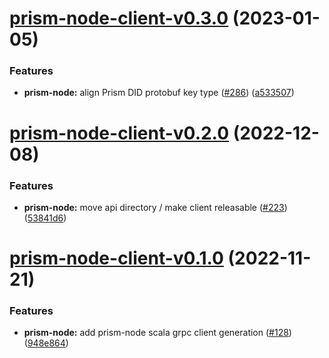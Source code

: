 # [prism-node-client-v0.3.0](https://github.com/input-output-hk/atala-prism-building-blocks/compare/prism-node-client-v0.2.0...prism-node-client-v0.3.0) (2023-01-05)


### Features

* **prism-node:** align Prism DID protobuf key type ([#286](https://github.com/input-output-hk/atala-prism-building-blocks/issues/286)) ([a533507](https://github.com/input-output-hk/atala-prism-building-blocks/commit/a5335075be287f6d5582deba849255d2156d9542))

# [prism-node-client-v0.2.0](https://github.com/input-output-hk/atala-prism-building-blocks/compare/prism-node-client-v0.1.0...prism-node-client-v0.2.0) (2022-12-08)


### Features

* **prism-node:** move api directory / make client releasable ([#223](https://github.com/input-output-hk/atala-prism-building-blocks/issues/223)) ([53841d6](https://github.com/input-output-hk/atala-prism-building-blocks/commit/53841d6fd2aea24ca4e2a2d6935ef70b763f65d1))

# [prism-node-client-v0.1.0](https://github.com/input-output-hk/atala-prism-building-blocks/compare/prism-node-client-v0.0.1...prism-node-client-v0.1.0) (2022-11-21)


### Features

* **prism-node:** add prism-node scala grpc client generation ([#128](https://github.com/input-output-hk/atala-prism-building-blocks/issues/128)) ([948e864](https://github.com/input-output-hk/atala-prism-building-blocks/commit/948e86423dfe86aaf04ed4ef6ce5eff303a9b5c6))
